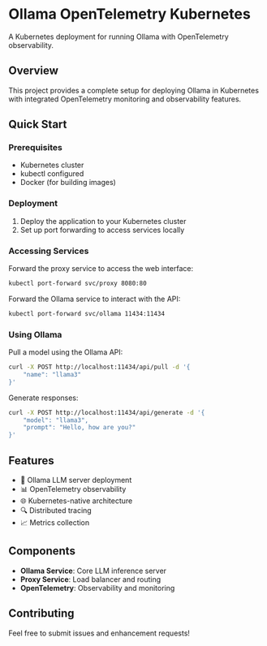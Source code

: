 # Ollama OpenTelemetry Kubernetes

A Kubernetes deployment for running Ollama with OpenTelemetry observability.

## Overview

This project provides a complete setup for deploying Ollama in Kubernetes with integrated OpenTelemetry monitoring and observability features.

## Quick Start

### Prerequisites

- Kubernetes cluster
- kubectl configured
- Docker (for building images)

### Deployment

1. Deploy the application to your Kubernetes cluster
2. Set up port forwarding to access services locally

### Accessing Services

Forward the proxy service to access the web interface:
```bash
kubectl port-forward svc/proxy 8080:80
```

Forward the Ollama service to interact with the API:
```bash
kubectl port-forward svc/ollama 11434:11434
```

### Using Ollama

Pull a model using the Ollama API:
```bash
curl -X POST http://localhost:11434/api/pull -d '{
    "name": "llama3"
}'
```

Generate responses:
```bash
curl -X POST http://localhost:11434/api/generate -d '{
    "model": "llama3",
    "prompt": "Hello, how are you?"
}'
```

## Features

- 🚀 Ollama LLM server deployment
- 📊 OpenTelemetry observability
- 🌐 Kubernetes-native architecture
- 🔍 Distributed tracing
- 📈 Metrics collection

## Components

- **Ollama Service**: Core LLM inference server
- **Proxy Service**: Load balancer and routing
- **OpenTelemetry**: Observability and monitoring

## Contributing

Feel free to submit issues and enhancement requests!